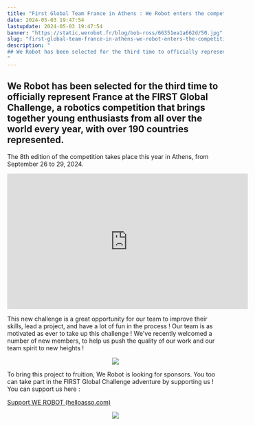 ```yaml
---
title: "First Global Team France in Athens : We Robot enters the competition! "
date: 2024-05-03 19:47:54
lastupdate: 2024-05-03 19:47:54
banner: "https://static.werobot.fr/blog/bob-ross/66351ea1a662d/50.jpg"
slug: "first-global-team-france-in-athens-we-robot-enters-the-competition"
description: " 
## We Robot has been selected for the third time to officially represent France at the FIRST Global Challenge, a robotics competition that brings toge
"
---
```

## We Robot has been selected for the third time to officially represent France at the FIRST Global Challenge, a robotics competition that brings together young enthusiasts from all over the world every year, with over 190 countries represented. 

The 8th edition of the competition takes place this year in Athens, from September 26 to 29, 2024.


<center>
<iframe width="560" height="315" src="https://www.youtube.com/embed/MAF51J53uoE?si=M3jRboD9PUNYK6xH" title="YouTube video player" frameborder="0" allow="accelerometer; clipboard-write; encrypted-media; gyroscope; picture-in-picture; web-share" referrerpolicy="strict-origin-when-cross-origin" allowfullscreen></iframe>
</center>
 


This new challenge is a great opportunity for our team to improve their skills, lead a project, and have a lot of fun in the process ! Our team is as motivated as ever to take up this challenge ! We've recently welcomed a number of new members, to help us push the quality of our work and our team spirit to new heights !


<center>
<img src="https://static.werobot.fr/blog/bob-ross/654bc47831545/50.jpg">
</div>
</center>



To bring this project to fruition, We Robot is looking for sponsors. You too can take part in the FIRST Global Challenge adventure by supporting us ! You can support us here :
<!--hyperlien vers une page Web-->
<a href="https://www.helloasso.com/associations/we-robot/formulaires/1"
   title="support We Robot">  

Support WE ROBOT (helloasso.com)
</a>

<center>
<div style="width: 200px">
<img src="https://static.werobot.fr/blog/bob-ross/6509b99fa50d9/50.jpg">
</div>
</center>
    